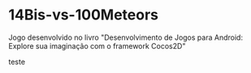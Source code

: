 # 14Bis-vs-100Meteors
Jogo desenvolvido no livro "Desenvolvimento de Jogos para Android: Explore sua imaginação com o framework Cocos2D"

teste
